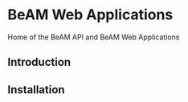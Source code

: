 # BeAM Web Applications
Home of the BeAM API and BeAM Web Applications

## Introduction


## Installation
